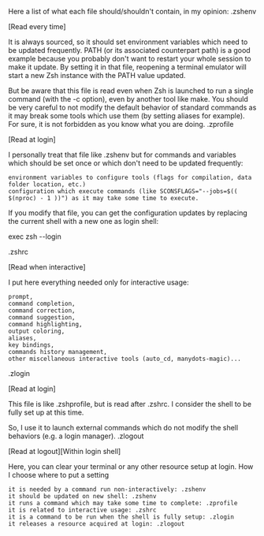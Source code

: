 Here a list of what each file should/shouldn't contain, in my opinion:
.zshenv

[Read every time]

It is always sourced, so it should set environment variables which need to be updated frequently. PATH (or its associated counterpart path) is a good example because you probably don't want to restart your whole session to make it update. By setting it in that file, reopening a terminal emulator will start a new Zsh instance with the PATH value updated.

But be aware that this file is read even when Zsh is launched to run a single command (with the -c option), even by another tool like make. You should be very careful to not modify the default behavior of standard commands as it may break some tools which use them (by setting aliases for example). For sure, it is not forbidden as you know what you are doing.
.zprofile

[Read at login]

I personally treat that file like .zshenv but for commands and variables which should be set once or which don't need to be updated frequently:

    environment variables to configure tools (flags for compilation, data folder location, etc.)
    configuration which execute commands (like SCONSFLAGS="--jobs=$(( $(nproc) - 1 ))") as it may take some time to execute.

If you modify that file, you can get the configuration updates by replacing the current shell with a new one as login shell:

exec zsh --login

.zshrc

[Read when interactive]

I put here everything needed only for interactive usage:

    prompt,
    command completion,
    command correction,
    command suggestion,
    command highlighting,
    output coloring,
    aliases,
    key bindings,
    commands history management,
    other miscellaneous interactive tools (auto_cd, manydots-magic)...

.zlogin

[Read at login]

This file is like .zshprofile, but is read after .zshrc. I consider the shell to be fully set up at this time.

So, I use it to launch external commands which do not modify the shell behaviors (e.g. a login manager).
.zlogout

[Read at logout][Within login shell]

Here, you can clear your terminal or any other resource setup at login.
How I choose where to put a setting

    it is needed by a command run non-interactively: .zshenv
    it should be updated on new shell: .zshenv
    it runs a command which may take some time to complete: .zprofile
    it is related to interactive usage: .zshrc
    it is a command to be run when the shell is fully setup: .zlogin
    it releases a resource acquired at login: .zlogout
